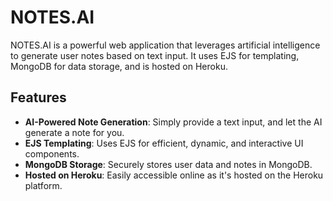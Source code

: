 

# NOTES.AI 

NOTES.AI is a powerful web application that leverages artificial intelligence to generate user notes based on text input. It uses EJS for templating, MongoDB for data storage, and is hosted on Heroku. 

## Features

* **AI-Powered Note Generation**: Simply provide a text input, and let the AI generate a note for you.
* **EJS Templating**: Uses EJS for efficient, dynamic, and interactive UI components.
* **MongoDB Storage**: Securely stores user data and notes in MongoDB.
* **Hosted on Heroku**: Easily accessible online as it's hosted on the Heroku platform.
